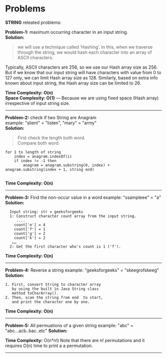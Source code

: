 # Problems
**STRING** releated problems: 

**Problem-1:** maximum occurring character in an input string.    
**Solution:**   

> we will use a technique called ‘Hashing’. 
In this, when we traverse through the string, 
we would hash each character into an array of ASCII characters.   

Typically, ASCII characters are 256, so we use our Hash array size as 256. But if we know that our input string will have characters with value from 0 to 127 only, we can limit Hash array size as 128. Similarly, based on extra info known about input string, the Hash array size can be limited to 26.

**Time Complexity: O(n)**   
**Space Complexity: O(1)** — Because we are using fixed space (Hash array) irrespective of input string size.


---


**Problem-2:** check if two String are Anagram   
example: "slient" = "listen", "mary" = "army"   
**Solution:**  

> First check the length both word.   
> Compare both word.     

```pesudo
for 1 to length of string
    index = anagram.indexOf(i)
    if index != -1 then
        anagram = anagram.substring(0, index) + anagram.substring(index + 1, string end)
    
```

**Time Complexity: O(n)** 


---



**Problem-3:**  Find the non-occur value in a word
example: "ssampleee" = "a"   
**Solution:**    


```pesudo
  Input string: str = geeksforgeeks
  1: Construct character count array from the input string.
     ....
    count['e'] = 4
    count['f'] = 1
    count['g'] = 2
    count['k'] = 2
   ……
  2: Get the first character who's count is 1 ('f').     
```

**Time Complexity: O(n)** 

---

**Problem-4:** Reverse a string 
example: "geeksforgeeks" = "skeegrofskeeg"
**Solution:**    

> 

```pesudo
1. First, convert String to character array
   by using the built in Java String class 
   method toCharArray().
2. Then, scan the string from end  to start, 
   and print the character one by one.
```

**Time Complexity: O(n)** 

---


**Problem-5:** All permuations of a given string 
example: "abc" = "abc...acb..bac..etc"
**Solution:**    

**Time Complexity:** O(n*n!) Note that there are n! permutations and it requires O(n) time to print a a permutation. 

---



